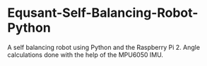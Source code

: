 # Equsant-Self-Balancing-Robot-Python
A self balancing robot using Python and the Raspberry Pi 2. Angle calculations done with the help of the MPU6050 IMU.
